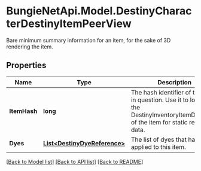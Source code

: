 # BungieNetApi.Model.DestinyCharacterDestinyItemPeerView
Bare minimum summary information for an item, for the sake of 3D rendering the item.
## Properties

Name | Type | Description | Notes
------------ | ------------- | ------------- | -------------
**ItemHash** | **long** | The hash identifier of the item in question. Use it to look up the DestinyInventoryItemDefinition of the item for static rendering data. | [optional] 
**Dyes** | [**List&lt;DestinyDyeReference&gt;**](DestinyDyeReference.md) | The list of dyes that have been applied to this item. | [optional] 

[[Back to Model list]](../README.md#documentation-for-models) [[Back to API list]](../README.md#documentation-for-api-endpoints) [[Back to README]](../README.md)

